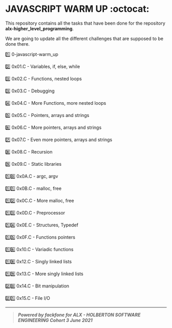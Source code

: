 # JAVASCRIPT WARM UP :octocat:

This repository contains all the tasks that have been done for the repository __alx-higher_level_programming__.

We are going to update all the different challenges that are supposed to be done there.

:one: 0-javascript-warm_up

:two: 0x01.C - Variables, if, else, while

:three: 0x02.C - Functions, nested loops

:three: 0x03.C - Debugging

:four: 0x04.C - More Functions, more nested loops

:five: 0x05.C - Pointers, arrays and strings

:six: 0x06.C - More pointers, arrays and strings

:seven: 0x07.C - Even more pointers, arrays and strings

:eight: 0x08.C - Recursion

:nine: 0x09.C - Static libraries

:one::zero: 0x0A.C - argc, argv 

:one::one: 0x0B.C - malloc, free 

:one::two: 0x0C.C - More malloc, free 

:one::three: 0x0D.C - Preprocessor 

:one::four: 0x0E.C - Structures, Typedef 

:one::five: 0x0F.C - Functions pointers

:one::six: 0x10.C - Variadic functions

:one::eight: 0x12.C - Singly linked lists

:one::nine: 0x13.C - More singly linked lists

:two::zero: 0x14.C - Bit manipulation

:two::one: 0x15.C - File I/O 

*********************************************************************************
> ***Powered by *fackfone* for ALX - HOLBERTON SOFTWARE ENGINEERING Cohort 3 June 2021***
